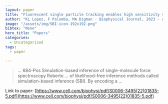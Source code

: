```yaml
---
layout: paper
title: "Fluorescent single particle tracking enables high sensitivity viscometry measurements of micro-volume samples"
author: "KL Lopez, F Palomba, MA Digman - Biophysical Journal, 2023 - cell.com"
image: "/assets/img/SBI-icon-192x192.png"
bibtex: "None"
hero_title: "Papers"
categories:
  - Uncategorized
tags:
  - paper

---
```

>… 684-Pos Simulation-based inference of single-molecule force spectroscopy Roberto … of likelihood-free inference methods called simulation-based inference (SBI). By encoding a …

Link to paper: [https://www.cell.com/biophysj/pdf/S0006-3495(22)01835-5.pdf](https://www.cell.com/biophysj/pdf/S0006-3495(22)01835-5.pdf)


